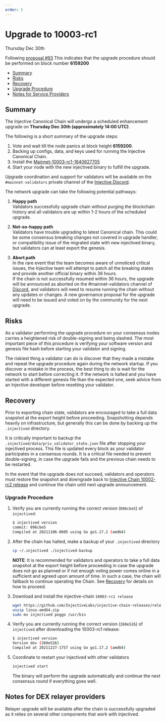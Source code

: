 ```yaml
---
order: 5
---
```

   
# Upgrade to 10003-rc1
Thursday Dec 30th

Following [proposal #93](https://hub.injective.network/proposals/93)
This indicates that the upgrade procedure should be performed on block number **6159200**

 - [Summary](#summary)
  - [Risks](#risks)
  - [Recovery](#recovery)
  - [Upgrade Procedure](#upgrade-procedure)
  - [Notes for Service Providers](#notes-for-DEX-relayer-providers)

## Summary

The Injective Canonical Chain will undergo a scheduled enhancement upgrade on **Thursday Dec 30th (approximately 14:00 UTC)**.

The following is a short summary of the upgrade steps:

1. Vote and wait till the node panics at block height **6159200**.
2. Backing up configs, data, and keys used for running the Injective Canonical Chain.
3. Install the [Mainnet-10003-rc1-1640627705](https://github.com/InjectiveLabs/injective-chain-releases/releases/tag/v1.1.1-1640627705)
4. Start your node with the new injectived binary to fulfill the upgrade.

Upgrade coordination and support for validators will be available on the `#mainnet-validators` private channel of the [Injective Discord](https://discord.gg/injective).

The network upgrade can take the following potential pathways:
1. **Happy path**  
Validators successfully upgrade chain without purging the blockchain history and all validators are up within 1-2 hours of the scheduled upgrade.

2. **Not-so-happy path**  
Validators have trouble upgrading to latest Canonical chain. This could be some consensus breaking changes not covered in upgrade handler, or compatibility issue of the migrated state with new injectived binary, but validators can at least export the genesis.

3. **Abort path**  
In the rare event that the team becomes aware of unnoticed critical issues, the Injective team will attempt to patch all the breaking states and provide another official binary within 36 hours.  
If the chain is not successfully resumed within 36 hours, the upgrade will be announced as aborted on the #mainnet-validators channel of [Discord](https://discord.gg/injective), and validators will need to resume running the chain without any updates or changes. A new governance proposal for the upgrade will need to be issued and voted on by the community for the next upgrade.

## Risks

As a validator performing the upgrade procedure on your consensus nodes carries a heightened risk of
double-signing and being slashed. The most important piece of this procedure is verifying your
software version and genesis file hash before starting your validator and signing.

The riskiest thing a validator can do is discover that they made a mistake and repeat the upgrade
procedure again during the network startup. If you discover a mistake in the process, the best thing
to do is wait for the network to start before correcting it. If the network is halted and you have
started with a different genesis file than the expected one, seek advice from an Injective developer
before resetting your validator.

## Recovery

Prior to exporting chain state, validators are encouraged to take a full data snapshot at the
export height before proceeding. Snapshotting depends heavily on infrastructure, but generally this
can be done by backing up the `.injectived` directory.

It is critically important to backup the `.injectived/data/priv_validator_state.json` file after stopping your injectived process. This file is updated every block as your validator participates in a consensus rounds. It is a critical file needed to prevent double-signing, in case the upgrade fails and the previous chain needs to be restarted.

In the event that the upgrade does not succeed, validators and operators must restore the snapshot and downgrade back to [Injective Chain 10002-rc2 release](https://github.com/InjectiveLabs/injective-chain-releases/releases/tag/v1.1.1-1636733798) and continue the chain until next upgrade announcement.

### Upgrade Procedure

1. Verify you are currently running the correct version (`096cbe5`) of `injectived`:
   ```bash
   $ injectived version
   commit: 096cbe5
   Compiled at 20211106-0605 using Go go1.17.2 (amd64)

   ```

2. After the chain has halted, make a backup of your `.injectived` directory
    ```bash
    cp ~/.injectived ./injectived-backup
    ```
    **NOTE**: It is recommended for validators and operators to take a full data snapshot at the export
    height before proceeding in case the upgrade does not go as planned or if not enough voting power
    comes online in a sufficient and agreed upon amount of time. In such a case, the chain will fallback
    to continue operating the Chain. See [Recovery](#recovery) for details on how to proceed.

3. Download and install the injective-chain `10003-rc1 release`
   ```bash
   wget https://github.com/InjectiveLabs/injective-chain-releases/releases/download/v1.1.1-1640627705/linux-amd64.zip
   unzip linux-amd64.zip
   sudo mv injectived peggo /usr/bin
   ```

4. Verify you are currently running the correct version (`260e526`) of `injectived` after downloading the 10003-rc1 release:
    ```bash
   $ injectived version
   Version dev (260e526)
   Compiled at 20211227-1757 using Go go1.17.2 (amd64)
   ```

5. Coordinate to restart your injectived with other validators
   ```bash
   injectived start
   ```
   The binary will perform the upgrade automatically and continue the next consensus round if everything goes well.


## Notes for DEX relayer providers
Relayer upgrade will be available after the chain is successfully upgraded as it relies on several other components that work with injectived.
